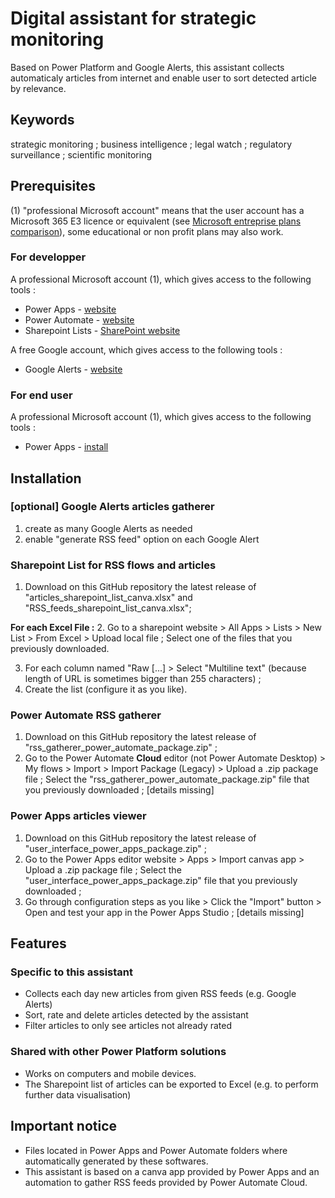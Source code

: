 # Digital assistant for strategic monitoring
Based on Power Platform and Google Alerts, this assistant collects automaticaly articles from internet and enable user to sort detected article by relevance.

## Keywords

strategic monitoring ; business intelligence ; legal watch ; regulatory surveillance ; scientific monitoring

## Prerequisites

(1) "professional Microsoft account" means that the user account has a Microsoft 365 E3 licence or equivalent (see [Microsoft entreprise plans comparison](https://www.microsoft.com/microsoft-365/compare-microsoft-365-enterprise-plans)), some educational or non profit plans may also work.

### For developper

A professional Microsoft account (1), which gives access to the following tools :
* Power Apps - [website](https://make.powerapps.com)
* Power Automate - [website](https://emea.flow.microsoft.com)
* Sharepoint Lists - [SharePoint website](https://www.microsoft.com/microsoft-365/sharepoint/collaboration)

A free Google account, which gives access to the following tools :
* Google Alerts - [website](https://www.google.com/alerts)

### For end user

A professional Microsoft account (1), which gives access to the following tools :
* Power Apps - [install](https://powerapps.microsoft.com/downloads/)

## Installation

### [optional] Google Alerts articles gatherer

1. create as many Google Alerts as needed
2. enable "generate RSS feed" option on each Google Alert

### Sharepoint List for RSS flows and articles

1. Download on this GitHub repository the latest release of "articles_sharepoint_list_canva.xlsx" and "RSS_feeds_sharepoint_list_canva.xlsx";

**For each Excel File :**
2. Go to a sharepoint website > All Apps > Lists > New List > From Excel > Upload local file ;
Select one of the files that you previously downloaded.

3. For each column named "Raw [...] > Select "Multiline text" (because length of URL is sometimes bigger than 255 characters) ;
4. Create the list (configure it as you like).

### Power Automate RSS gatherer

1. Download on this GitHub repository the latest release of "rss_gatherer_power_automate_package.zip" ;
2. Go to the Power Automate **Cloud** editor (not Power Automate Desktop) > My flows > Import > Import Package (Legacy) > Upload a .zip package file ;
Select the "rss_gatherer_power_automate_package.zip" file that you previously downloaded ;
[details missing]

### Power Apps articles viewer

1. Download on this GitHub repository the latest release of "user_interface_power_apps_package.zip" ;
2. Go to the Power Apps editor website > Apps > Import canvas app > Upload a .zip package file ;
Select the "user_interface_power_apps_package.zip" file that you previously downloaded ;
3. Go through configuration steps as you like > Click the "Import" button > Open and test your app in the Power Apps Studio ;
[details missing]

## Features

### Specific to this assistant

* Collects each day new articles from given RSS feeds (e.g. Google Alerts)
* Sort, rate and delete articles detected by the assistant
* Filter articles to only see articles not already rated

### Shared with other Power Platform solutions

* Works on computers and mobile devices.
* The Sharepoint list of articles can be exported to Excel (e.g. to perform further data visualisation)

## Important notice

* Files located in Power Apps and Power Automate folders where automatically generated by these softwares.
* This assistant is based on a canva app provided by Power Apps and an automation to gather RSS feeds provided by Power Automate Cloud.

